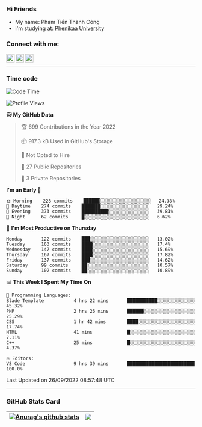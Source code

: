 ### Hi Friends

- My name: Phạm Tiến Thành Công
- I'm studying at: [Phenikaa University]


### Connect with me:
[<img align="left" alt="PhamTienThanhCong | Facebook" width="22px" src="https://upload.wikimedia.org/wikipedia/commons/thumb/1/16/Facebook-icon-1.png/640px-Facebook-icon-1.png" />][facebook]
[<img align="left" alt="PhamTienThanhCong | Zalo" width="22px" src="https://www.anphatpc.com.vn/template/anphat_2020v2/images/icon-zalo.jpg" />][zalo]
[<img align="left" alt="PhamTienThanhCong | LinkedIn" width="22px" src="https://cdn3.iconfinder.com/data/icons/inficons/512/linkedin.png" />][linkedin]

<br />

---

### Time code

<!--START_SECTION:waka-->
![Code Time](http://img.shields.io/badge/Code%20Time-568%20hrs%202%20mins-blue)

![Profile Views](http://img.shields.io/badge/Profile%20Views-29-blue)

**🐱 My GitHub Data** 

> 🏆 699 Contributions in the Year 2022
 > 
> 📦 917.3 kB Used in GitHub's Storage 
 > 
> 🚫 Not Opted to Hire
 > 
> 📜 27 Public Repositories 
 > 
> 🔑 3 Private Repositories  
 > 
**I'm an Early 🐤** 

```text
🌞 Morning    228 commits    ██████░░░░░░░░░░░░░░░░░░░   24.33% 
🌆 Daytime    274 commits    ███████░░░░░░░░░░░░░░░░░░   29.24% 
🌃 Evening    373 commits    ██████████░░░░░░░░░░░░░░░   39.81% 
🌙 Night      62 commits     █░░░░░░░░░░░░░░░░░░░░░░░░   6.62%

```
📅 **I'm Most Productive on Thursday** 

```text
Monday       122 commits    ███░░░░░░░░░░░░░░░░░░░░░░   13.02% 
Tuesday      163 commits    ████░░░░░░░░░░░░░░░░░░░░░   17.4% 
Wednesday    147 commits    ████░░░░░░░░░░░░░░░░░░░░░   15.69% 
Thursday     167 commits    ████░░░░░░░░░░░░░░░░░░░░░   17.82% 
Friday       137 commits    ███░░░░░░░░░░░░░░░░░░░░░░   14.62% 
Saturday     99 commits     ██░░░░░░░░░░░░░░░░░░░░░░░   10.57% 
Sunday       102 commits    ██░░░░░░░░░░░░░░░░░░░░░░░   10.89%

```


📊 **This Week I Spent My Time On** 

```text
💬 Programming Languages: 
Blade Template           4 hrs 22 mins       ███████████░░░░░░░░░░░░░░   45.32% 
PHP                      2 hrs 26 mins       ██████░░░░░░░░░░░░░░░░░░░   25.29% 
CSS                      1 hr 42 mins        ████░░░░░░░░░░░░░░░░░░░░░   17.74% 
HTML                     41 mins             █░░░░░░░░░░░░░░░░░░░░░░░░   7.11% 
C++                      25 mins             █░░░░░░░░░░░░░░░░░░░░░░░░   4.37%

🔥 Editors: 
VS Code                  9 hrs 39 mins       █████████████████████████   100.0%

```


 Last Updated on 26/09/2022 08:57:48 UTC
<!--END_SECTION:waka-->

---

### GitHub Stats Card

| <a href="https://github.com/phamtienthanhcong"><img align="center" src="https://github-readme-stats.vercel.app/api?username=PhamTienThanhCong&show_icons=true&include_all_commits=true&theme=buefy&hide_border=true&theme=ocean_dark" alt="Anurag's github stats" /></a> | <a href="https://github.com/phamtienthanhcong"><img align="center" src="https://github-readme-stats.vercel.app/api/top-langs/?username=PhamTienThanhCong&layout=compact&theme=buefy&hide_border=true&theme=ocean_dark" /></a> |
| ------------- | ------------- |

[Phenikaa University]: https://phenikaa-uni.edu.vn/vi
[facebook]: https://www.facebook.com/phamtienthanhcong
[linkedin]: https://linkedin.com/in/phamtienthanhcong
[zalo]: https://zalo.me/0396396332
[tiktok]: https://www.tiktok.com/@phamtienthanhcong
[web]: https://github.com/PhamTienThanhCong/web_dev
[min project]: https://github.com/PhamTienThanhCong/Project-Of-Web
[c and cpp]: https://github.com/PhamTienThanhCong/Code_C_and_Cpro
[python]: https://github.com/PhamTienThanhCong/Python_beginer
